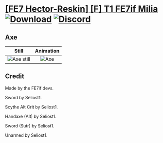 # [\[FE7 Hector-Reskin\] \[F\] T1 FE7if Milia](./) [![Download](https://img.shields.io/badge/Download--red?style=social&logo=github)](https://minhaskamal.github.io/DownGit/#/home?url=https://github.com/Klokinator/FE-Repo/tree/main/Battle%20Animations%2FLords%20-%20Vanilla%20and%20Custom%2F%5BFE7%20Hector-Reskin%5D%20%5BF%5D%20T1%20FE7if%20Milia%2F3.%20Axe%20(Scythe%20-%20Dreadnought)) [![Discord](https://img.shields.io/badge/Discord--blue?style=social&logo=discord)](https://discord.gg/C7VNGnyTPA)

## Axe

| Still | Animation |
| :---: | :-------: |
| ![Axe still](./Axe_000.png) | ![Axe](./Axe.gif) |

## Credit

Made by the FE7if devs.

Sword by Seliost1.

Scythe Alt Crit by Seliost1.

Handaxe (Alt) by Seliost1.

Sword (Sutr) by Seliost1.

Unarmed by Seliost1.

